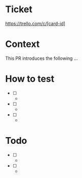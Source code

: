 # Ticket
https://trello.com/c/[card-id]

# Context
This PR introduces the following ...

# How to test
- [ ] -
- [ ] -
- [ ] -

# Todo
- [ ] -
- [ ] -
